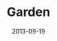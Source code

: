 ---
layout: music 
title: "Garden"
date: 2013-09-19 
description: "Original music from Awaited&#58; A Christmas Show."
sc-permalink-url: "http://soundcloud.com/crdschurch/garden-1"
audio: "http://s3.amazonaws.com/crossroads-media/music/audio/02%20Garden.mp3"
audio-duration: "03:41"
tag: 
 - awaited
src: "http://s3.amazonaws.com/crossroads-media/images/Featured_Garden190x110-2.jpg"
---